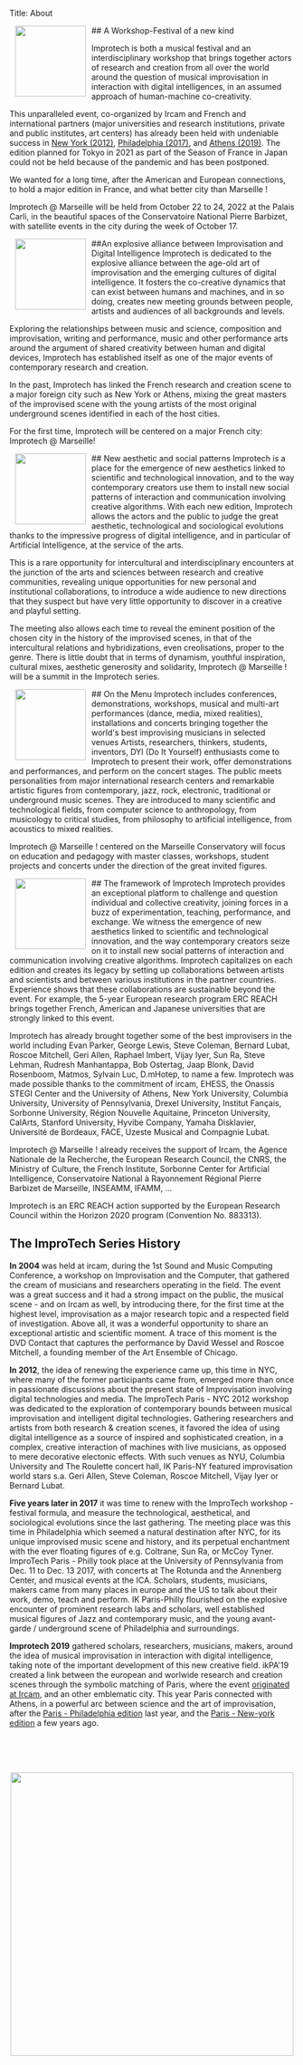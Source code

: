 Title: About


<img src="../images/IKPoster_frag1.jpg" width="125" style="float:left" hspace="10">
## A Workshop-Festival of a new kind

Improtech is both a musical festival and an interdisciplinary workshop that brings together actors of research and creation from all over the world around the question of musical improvisation in interaction with digital intelligences, in an assumed approach of human-machine co-creativity.

This unparalleled event, co-organized by Ircam and French and international partners (major universities and research institutions, private and public institutes, art centers) has already been held with undeniable success in [New York (2012)](http://repmus.ircam.fr/improtechpny), [Philadelphia (2017)](http://ikparisphilly.ircam.fr), and [Athens (2019)](http://ikparisathina.ircam.fr). The edition planned for Tokyo in 2021 as part of the Season of France in Japan could not be held because of the pandemic and has been postponed.

We wanted for a long time, after the American and European connections, to hold a major edition in France, and what better city than Marseille !

Improtech @ Marseille will be held from October 22 to 24, 2022 at the Palais Carli, in the beautiful spaces of the Conservatoire National Pierre Barbizet, with satellite events in the city during the week of October 17.

<img src="../images/IKPoster_frag2.jpg" width="125" style="float:left" hspace="10">
##An explosive alliance between Improvisation and Digital Intelligence
Improtech is dedicated to the explosive alliance between the age-old art of improvisation and the emerging cultures of digital intelligence. It fosters the co-creative dynamics that can exist between humans and machines, and in so doing, creates new meeting grounds between people, artists and audiences of all backgrounds and levels.

Exploring the relationships between music and science, composition and improvisation, writing and performance, music and other performance arts around the argument of shared creativity between human and digital devices, Improtech has established itself as one of the major events of contemporary research and creation.

In the past, Improtech has linked the French research and creation scene to a major foreign city such as New York or Athens, mixing the great masters of the improvised scene with the young artists of the most original underground scenes identified in each of the host cities.

For the first time, Improtech will be centered on a major French city: Improtech @ Marseille!

<img src="../images/IKPoster_frag3.jpg" width="125" style="float:left" hspace="10">
## New aesthetic and social patterns
Improtech is a place for the emergence of new aesthetics linked to scientific and technological innovation, and to the way contemporary creators use them to install new social patterns of interaction and communication involving creative algorithms. With each new edition, Improtech allows the actors and the public to judge the great aesthetic, technological and sociological evolutions thanks to the impressive progress of digital intelligence, and in particular of Artificial Intelligence, at the service of the arts.

This is a rare opportunity for intercultural and interdisciplinary encounters at the junction of the arts and sciences between research and creative communities, revealing unique opportunities for new personal and institutional collaborations, to introduce a wide audience to new directions that they suspect but have very little opportunity to discover in a creative and playful setting.

The meeting also allows each time to reveal the eminent position of the chosen city in the history of the improvised scenes, in that of the intercultural relations and hybridizations, even creolisations, proper to the genre. There is little doubt that in terms of dynamism, youthful inspiration, cultural mixes, aesthetic generosity and solidarity, Improtech @ Marseille ! will be a summit in the Improtech series.

<img src="../images/IKPoster_frag4.jpg" width="125" style="float:left" hspace="10">
## On the Menu
Improtech includes conferences, demonstrations, workshops, musical and multi-art performances (dance, media, mixed realities), installations and concerts bringing together the world's best improvising musicians in selected venues
Artists, researchers, thinkers, students, inventors, DYI (Do It Yourself) enthusiasts come to Improtech to present their work, offer demonstrations and performances, and perform on the concert stages. The public meets personalities from major international research centers and remarkable artistic figures from contemporary, jazz, rock, electronic, traditional or underground music scenes. They are introduced to many scientific and technological fields, from computer science to anthropology, from musicology to critical studies, from philosophy to artificial intelligence, from acoustics to mixed realities.

Improtech @ Marseille ! centered on the Marseille Conservatory will focus on education and pedagogy with master classes, workshops, student projects and concerts under the direction of the great invited figures.

<img src="../images/IKPoster_frag5.jpg" width="125" style="float:left" hspace="10">
## The framework of Improtech
Improtech provides an exceptional platform to challenge and question individual and collective creativity, joining forces in a buzz of experimentation, teaching, performance, and exchange.
We witness the emergence of new aesthetics linked to scientific and technological innovation, and the way contemporary creators seize on it to install new social patterns of interaction and communication involving creative algorithms.
Improtech capitalizes on each edition and creates its legacy by setting up collaborations between artists and scientists and between various institutions in the partner countries. Experience shows that these collaborations are sustainable beyond the event. For example, the 5-year European research program ERC REACH brings together French, American and Japanese universities that are strongly linked to this event.

Improtech has already brought together some of the best improvisers in the world including Evan Parker, George Lewis, Steve Coleman, Bernard Lubat, Roscoe Mitchell, Geri Allen, Raphael Imbert, Vijay Iyer, Sun Ra, Steve Lehman, Rudresh Manhantappa, Bob Ostertag, Jaap Blonk, David Rosenboom, Matmos, Sylvain Luc, D.mHotep, to name a few.
Improtech was made possible thanks to the commitment of ircam, EHESS, the Onassis STEGI Center and the University of Athens, New York University, Columbia University, University of Pennsylvania, Drexel University, Institut Fançais, Sorbonne University, Région Nouvelle Aquitaine, Princeton University, CalArts, Stanford University, Hyvibe Company, Yamaha Disklavier, Université de Bordeaux, FACE, Uzeste Musical and Compagnie Lubat.

Improtech @ Marseille ! already receives the support of Ircam, the Agence Nationale de la Recherche, the European Research Council, the CNRS, the Ministry of Culture, the French Institute, Sorbonne Center for Artificial Intelligence, Conservatoire National à Rayonnement Régional Pierre Barbizet de Marseille, INSEAMM, IFAMM, ...

Improtech is an ERC REACH action supported by the European Research Council within the Horizon 2020 program (Convention No. 883313).

## The ImproTech Series History

**In 2004** was held at ircam, during the 1st Sound and Music Computing Conference, a workshop on Improvisation and the Computer, that gathered the cream of musicians and researchers operating in the field. The event was a great success and it had a strong impact on the public, the musical scene - and on Ircam as well, by introducing there, for the first time at the highest level, improvisation as a major research topic and a respected field of investigation. Above all, it was a wonderful opportunity to share an exceptional artistic and scientific moment. A trace of this moment is the DVD Contact that captures the performance by David Wessel and Roscoe Mitchell, a founding member of the Art Ensemble of Chicago.

**In 2012**, the idea of renewing the experience came up, this time in NYC, where many of the former participants came from, emerged more than once in passionate discussions about the present state of Improvisation involving digital technologies and media. The ImproTech Paris - NYC 2012 workshop was dedicated to the exploration of contemporary bounds between musical improvisation and intelligent digital technologies. Gathering researchers and artists from both research & creation scenes, it favored the idea of using digital intelligence as a source of inspired and sophisticated creation, in a complex, creative interaction of machines with live musicians, as opposed to mere decorative electonic effects. With such venues as NYU, Columbia University and The Roulette concert hall, IK Paris-NY featured improvisation world stars s.a. Geri Allen, Steve Coleman, Roscoe Mitchell, Vijay Iyer or Bernard Lubat.

**Five years later in 2017** it was time to renew with the ImproTech workshop - festival formula, and measure the technological, aesthetical, and sociological evolutions since the last gathering. The meeting place was this time in Philadelphia which seemed a natural destination after NYC, for its unique improvised music scene and history, and its perpetual enchantment with the ever floating figures of e.g. Coltrane, Sun Ra, or McCoy Tyner. ImproTech Paris - Philly took place at the University of Pennsylvania from Dec. 11 to Dec. 13 2017, with concerts at The Rotunda and the Annenberg Center, and musical events at the ICA. Scholars, students, musicians, makers  came from many places in europe and the US to talk about their work, demo, teach and perform. IK Paris-Philly  flourished on the explosive encounter of prominent research labs and scholars, well established musical figures of Jazz and contemporary music, and the young avant-garde / underground scene of Philadelphia and surroundings.

**Improtech 2019** gathered scholars, researchers, musicians, makers, around the idea of musical improvisation in interaction with digital intelligence, taking note of the important development of this new creative field.
ikPA'19 created a link between the european and worlwide research and creation scenes through the symbolic matching of  Paris, where the event [originated at Ircam](http://recherche.ircam.fr/equipes/repmus/SMC04/), and an other emblematic city. This year Paris  connected with Athens, in a powerful arc between science and the art of improvisation, after the  [Paris - Philadelphia edition](http://ikparisphilly.ircam.fr) last year, and the [Paris - New-york edition](http://repmus.ircam.fr/improtechpny) a few years ago.

<br>
<br>
<br>


<p align="center">
  <img src="../images/IKPoster1b.jpg" width="500">
</p>
